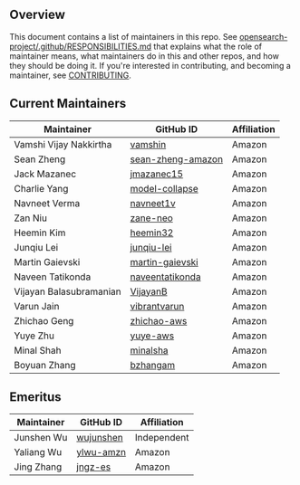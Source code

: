 ## Overview

This document contains a list of maintainers in this repo. See [opensearch-project/.github/RESPONSIBILITIES.md](https://github.com/opensearch-project/.github/blob/main/RESPONSIBILITIES.md#maintainer-responsibilities) that explains what the role of maintainer means, what maintainers do in this and other repos, and how they should be doing it. If you're interested in contributing, and becoming a maintainer, see [CONTRIBUTING](CONTRIBUTING.md).

## Current Maintainers

| Maintainer              | GitHub ID                                                 | Affiliation |
|-------------------------|-----------------------------------------------------------| ----------- |
| Vamshi Vijay Nakkirtha  | [vamshin](https://github.com/vamshin)                     | Amazon      |
| Sean Zheng              | [sean-zheng-amazon](https://github.com/sean-zheng-amazon) | Amazon      |
| Jack Mazanec            | [jmazanec15](https://github.com/jmazanec15)               | Amazon      |
| Charlie Yang            | [model-collapse](https://github.com/model-collapse)       | Amazon      |
| Navneet Verma           | [navneet1v](https://github.com/navneet1v)                 | Amazon      |
| Zan Niu                 | [zane-neo](https://github.com/zane-neo)                   | Amazon      |
| Heemin Kim              | [heemin32](https://github.com/heemin32)                   | Amazon      |
| Junqiu Lei              | [junqiu-lei](https://github.com/junqiu-lei)               | Amazon      |
| Martin Gaievski         | [martin-gaievski](https://github.com/martin-gaievski)     | Amazon      |
| Naveen Tatikonda        | [naveentatikonda](https://github.com/naveentatikonda)     | Amazon      |
| Vijayan Balasubramanian | [VijayanB](https://github.com/VijayanB)                   | Amazon      |
| Varun Jain              | [vibrantvarun](https://github.com/vibrantvarun)           | Amazon      |
| Zhichao Geng            | [zhichao-aws](https://github.com/zhichao-aws)             | Amazon      |
| Yuye Zhu                | [yuye-aws](https://github.com/yuye-aws)                   | Amazon      |
| Minal Shah              | [minalsha](https://github.com/minalsha)                   | Amazon      |
| Boyuan Zhang            | [bzhangam](https://github.com/bzhangam)                   | Amazon      |


## Emeritus

| Maintainer              | GitHub ID                                   | Affiliation |
|-------------------------|---------------------------------------------|-------------|
| Junshen Wu              | [wujunshen](https://github.com/wujunshen)   | Independent |
| Yaliang Wu              | [ylwu-amzn](https://github.com/ylwu-amzn)                 | Amazon      |
| Jing Zhang              | [jngz-es](https://github.com/jngz-es)                     | Amazon      |
